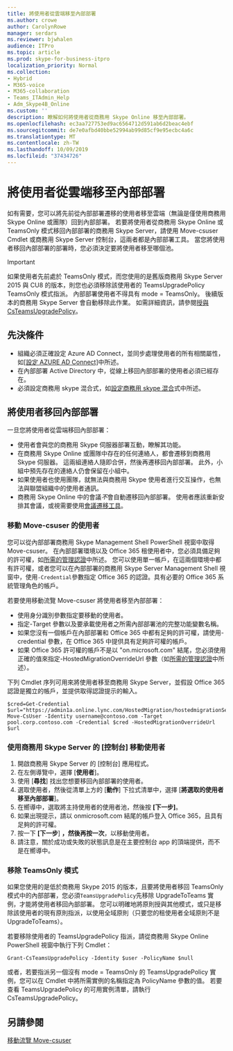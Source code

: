 ```yaml
---
title: 將使用者從雲端移至內部部署
ms.author: crowe
author: CarolynRowe
manager: serdars
ms.reviewer: bjwhalen
audience: ITPro
ms.topic: article
ms.prod: skype-for-business-itpro
localization_priority: Normal
ms.collection:
- Hybrid
- M365-voice
- M365-collaboration
- Teams_ITAdmin_Help
- Adm_Skype4B_Online
ms.custom: ''
description: 瞭解如何將使用者從商務用 Skype Online 移至內部部署。
ms.openlocfilehash: ec3aa727753ed9ac6564712d591ab6d2beac4ebf
ms.sourcegitcommit: de7e0afbd40bbe52994ab99d85cf9e95ecbc4a6c
ms.translationtype: MT
ms.contentlocale: zh-TW
ms.lasthandoff: 10/09/2019
ms.locfileid: "37434726"
---
```

# <a name="move-users-from-the-cloud-to-on-premises"></a>將使用者從雲端移至內部部署 

如有需要，您可以將先前從內部部署遷移的使用者移至雲端（無論是僅使用商務用 Skype Online 或團隊）回到內部部署。 若要將使用者從商務用 Skype Online 或 TeamsOnly 模式移回內部部署的商務用 Skype Server，請使用 Move-csuser Cmdlet 或商務用 Skype Server 控制台，這兩者都是內部部署工具。 當您將使用者移回內部部署的部署時，您必須決定要將使用者移至哪個池。

> [!Important]
> 如果使用者先前處於 TeamsOnly 模式，而您使用的是舊版商務用 Skype Server 2015 與 CU8 的版本，則您也必須移除該使用者的 TeamsUpgradePolicy TeamsOnly 模式指派。 內部部署使用者不得具有 mode = TeamsOnly。  後續版本的商務用 Skype Server 會自動移除此作業。 如需詳細資訊，請參閱[授與 CsTeamsUpgradePolicy](https://docs.microsoft.com/en-us/powershell/module/skype/grant-csteamsupgradepolicy)。

## <a name="prerequisites"></a>先決條件

- 組織必須正確設定 Azure AD Connect，並同步處理使用者的所有相關屬性，如[[設定 AZURE AD Connect]](configure-azure-ad-connect.md)中所述。
- 在內部部署 Active Directory 中，從線上移回內部部署的使用者必須已經存在。
- 必須設定商務用 skype 混合式，如[設定商務用 skype 混合](configure-federation-with-skype-for-business-online.md)式中所述。

## <a name="moving-users-back-to-on-premises"></a>將使用者移回內部部署

一旦您將使用者從雲端移回內部部署：

- 使用者會與您的商務用 Skype 伺服器部署互動，瞭解其功能。 
- 在商務用 Skype Online 或團隊中存在的任何連絡人，都會遷移到商務用 Skype 伺服器。 這兩組連絡人隨即合併，然後再遷移回內部部署。  此外，小組中預先存在的連絡人仍會保留在小組中。
- 如果使用者也使用團隊，就無法與商務用 Skype 使用者進行交互操作，也無法與聯盟組織中的使用者通訊。
- 商務用 Skype Online 中的會議*不*會自動遷移回內部部署。 使用者應該重新安排其會議，或視需要使用[會議遷移工具](https://support.office.com/article/2b525fe6-ed0f-4331-b533-c31546fcf4d4)。

### <a name="move-users-with-move-csuser"></a>移動 Move-csuser 的使用者

您可以從內部部署商務用 Skype Management Shell PowerShell 視窗中取得 Move-csuser。 在內部部署環境以及 Office 365 租使用者中，您必須具備足夠的許可權，如[所需的管理認證](move-users-between-on-premises-and-cloud.md#required-administrative-credentials)中所述。 您可以使用單一帳戶，在這兩個環境中都有許可權，或者您可以在內部部署的商務用 Skype Server Management Shell 視窗中，使用`-Credential`參數指定 Office 365 的認證。具有必要的 Office 365 系統管理角色的帳戶。

若要使用移動流覽 Move-csuser 將使用者移至內部部署：

- 使用身分識別參數指定要移動的使用者。
- 指定-Target 參數以及要承載使用者之所需內部部署池的完整功能變數名稱。
- 如果您沒有一個帳戶在內部部署和 Office 365 中都有足夠的許可權，請使用-credential 參數，在 Office 365 中提供具有足夠許可權的帳戶。
- 如果 Office 365 許可權的帳戶不是以 "on.microsoft.com" 結尾，您必須使用正確的值來指定-HostedMigrationOverrideUrl 參數（如[所需的管理認證](move-users-between-on-premises-and-cloud.md#required-administrative-credentials)中所述）。

下列 Cmdlet 序列可用來將使用者移至商務用 Skype Server，並假設 Office 365 認證是獨立的帳戶，並提供取得認證提示的輸入。

```
$cred=Get-Credential
$url="https://admin1a.online.lync.com/HostedMigration/hostedmigrationService.svc"
Move-CsUser -Identity username@contoso.com -Target pool.corp.contoso.com -Credential $cred -HostedMigrationOverrideUrl $url
```

### <a name="move-users-with-the-skype-for-business-server-control-panel"></a>使用商務用 Skype Server 的 [控制台] 移動使用者

1. 開啟商務用 Skype Server 的 [控制台] 應用程式。
2. 在左側導覽中，選擇 [**使用者**]。
3. 使用 [**尋找**] 找出您想要移回內部部署的使用者。
4. 選取使用者，然後從清單上方的 [**動作**] 下拉式清單中，選擇 [**將選取的使用者移至內部部署**]。
5. 在嚮導中，選取將主持使用者的使用者池，然後按 **[下一步]**。
6. 如果出現提示，請以 onmicrosoft.com 結尾的帳戶登入 Office 365，且具有足夠的許可權。
7. 按一下 **[下一步**] **，然後再按一次**，以移動使用者。
8. 請注意，關於成功或失敗的狀態訊息是在主要控制台 app 的頂端提供，而不是在嚮導中。

### <a name="removing-teamsonly-mode"></a>移除 TeamsOnly 模式

如果您使用的是低於商務用 Skype 2015 的版本，且要將使用者移回 TeamsOnly 模式中的內部部署，您必須`TeamsUpgradePolicy`先移除 UpgradeToTeams 實例，才能將使用者移回內部部署。 您可以明確地將原則授與其他模式，或只是移除該使用者的現有原則指派，以使用全域原則（只要您的租使用者全域原則不是 UpgradeToTeams）。

若要移除使用者的 TeamsUpgradePolicy 指派，請從商務用 Skype Online PowerShell 視窗中執行下列 Cmdlet：

`Grant-CsTeamsUpgradePolicy -Identity $user -PolicyName $null`

或者，若要指派另一個沒有 mode = TeamsOnly 的 TeamsUpgradePolicy 實例，您可以在 Cmdlet 中將所需實例的名稱指定為 PolicyName 參數的值。 若要查看 TeamsUpgradePolicy 的可用實例清單，請執行 CsTeamsUpgradePolicy。


## <a name="see-also"></a>另請參閱

[移動流覽 Move-csuser](https://docs.microsoft.com/en-us/powershell/module/skype/move-csuser)
